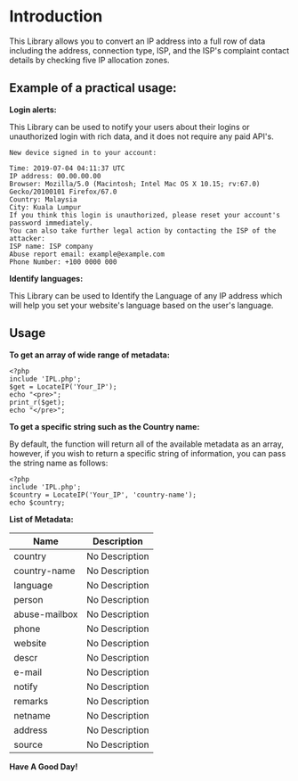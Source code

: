 # Introduction

This Library allows you to convert an IP address into a full row of data including the address, connection type, ISP, and the ISP's complaint contact details by checking five IP allocation zones.

Example of a practical usage:
------------------------------------------
**Login alerts:**

This Library can be used to notify your users about their logins or unauthorized login with rich data, and it does not require any paid API's.

```
New device signed in to your account:

Time: 2019-07-04 04:11:37 UTC
IP address: 00.00.00.00
Browser: Mozilla/5.0 (Macintosh; Intel Mac OS X 10.15; rv:67.0) Gecko/20100101 Firefox/67.0
Country: Malaysia
City: Kuala Lumpur
If you think this login is unauthorized, please reset your account's password immediately. 
You can also take further legal action by contacting the ISP of the attacker:
ISP name: ISP company
Abuse report email: example@example.com
Phone Number: +100 0000 000
```
**Identify languages:**

This Library can be used to Identify the Language of any IP address which will help you set your website's language based on the user's language.

Usage
------------------------------------------
**To get an array of wide range of metadata:**
```
<?php 
include 'IPL.php';
$get = LocateIP('Your_IP');
echo "<pre>";
print_r($get);
echo "</pre>";
```
**To get a specific string such as the Country name:**

By default, the function will return all of the available metadata as an array, however, if you wish to return a specific string of information, you can pass the string name as follows:

```
<?php 
include 'IPL.php';
$country = LocateIP('Your_IP', 'country-name');
echo $country;
```
**List of Metadata:**

| Name                                   | Description        |
| ----------------------------------------- | -------------------------------------------------------------- |    
| country                                   | No Description        |
| country-name                                   | No Description        |
| language                                   | No Description        |
| person                                   | No Description        |
| abuse-mailbox                                   | No Description        |
| phone                                   | No Description        |
| website                                   | No Description        |
| descr                                   | No Description        |
| e-mail                                   | No Description        |
| notify                                   | No Description        |
| remarks                                   | No Description        |
| netname                                   | No Description        |
| address                                   | No Description        |
| source                                   | No Description        |


**Have A Good Day!**
